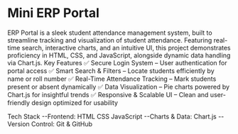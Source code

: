 # Mini ERP Portal
ERP Portal is a sleek student attendance management system, built to streamline tracking and visualization of student attendance. Featuring real-time search, interactive charts, and an intuitive UI, this project demonstrates proficiency in HTML, CSS, and JavaScript, alongside dynamic data handling via Chart.js.
Key Features
✅ Secure Login System – User authentication for portal access
✅ Smart Search & Filters – Locate students efficiently by name or roll number
✅ Real-Time Attendance Tracking – Mark students present or absent dynamically
✅ Data Visualization – Pie charts powered by Chart.js for insightful trends
✅ Responsive & Scalable UI – Clean and user-friendly design optimized for usability

Tech Stack
--Frontend: HTML  CSS  JavaScript
--Charts & Data: Chart.js
-- Version Control: Git & GitHub
